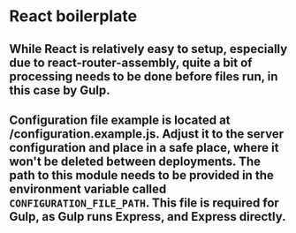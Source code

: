 # React boilerplate

## While React is relatively easy to setup, especially due to react-router-assembly, quite a bit of processing needs to be done before files run, in this case by Gulp.

## Configuration file example is located at /configuration.example.js. Adjust it to the server configuration and place in a safe place, where it won't be deleted between deployments. The path to this module needs to be provided in the environment variable called `CONFIGURATION_FILE_PATH`. This file is required for Gulp, as Gulp runs Express, and Express directly.